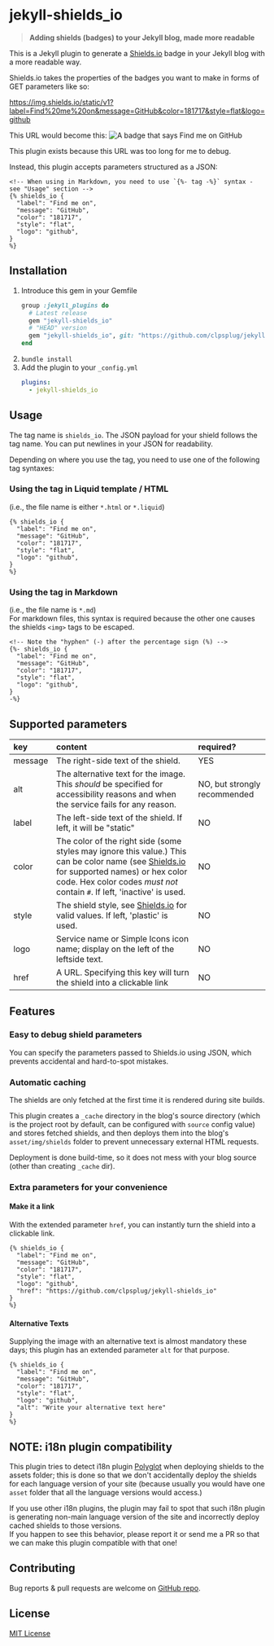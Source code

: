 # jekyll-shields_io

> **Adding shields (badges) to your Jekyll blog, made more readable**

This is a Jekyll plugin to generate a [Shields.io](https://shields.io) badge in your Jekyll blog
with a more readable way.

Shields.io takes the properties of the badges you want to make in forms of GET parameters like so:

https://img.shields.io/static/v1?label=Find%20me%20on&message=GitHub&color=181717&style=flat&logo=github

This URL would become this:
![A badge that says Find me on GitHub](https://img.shields.io/static/v1?label=Find%20me%20on&message=GitHub&color=181717&style=flat&logo=github)

This plugin exists because this URL was too long for me to debug.

Instead, this plugin accepts parameters structured as a JSON:

```liquid
<!-- When using in Markdown, you need to use `{%- tag -%}` syntax - see "Usage" section -->
{% shields_io {
  "label": "Find me on",
  "message": "GitHub",
  "color": "181717",
  "style": "flat",
  "logo": "github",
}
%}
```

## Installation

1. Introduce this gem in your Gemfile
    ```ruby
    group :jekyll_plugins do
      # Latest release
      gem "jekyll-shields_io"
      # "HEAD" version
      gem "jekyll-shields_io", git: "https://github.com/clpsplug/jekyll-shields_io", branch: "base"
    end
    ```
2. `bundle install`
3. Add the plugin to your `_config.yml`
    ```yaml
    plugins:
      - jekyll-shields_io
    ```

## Usage

The tag name is `shields_io`.
The JSON payload for your shield follows the tag name.
You can put newlines in your JSON for readability.

Depending on where you use the tag, you need to use one of the following tag syntaxes:

### Using the tag in Liquid template / HTML
(i.e., the file name is either `*.html` or `*.liquid`)
```liquid
{% shields_io {
  "label": "Find me on",
  "message": "GitHub",
  "color": "181717",
  "style": "flat",
  "logo": "github",
}
%}
```

### Using the tag in Markdown
(i.e., the file name is `*.md`)  
For markdown files, this syntax is required because the other one causes the shields `<img>` tags to be escaped.
```liquid
<!-- Note the "hyphen" (-) after the percentage sign (%) -->
{%- shields_io {
  "label": "Find me on",
  "message": "GitHub",
  "color": "181717",
  "style": "flat",
  "logo": "github",
}
-%}
```

## Supported parameters

| key     | content                                                                                                                                                                                                                                     | required?                    |
|:--------|:--------------------------------------------------------------------------------------------------------------------------------------------------------------------------------------------------------------------------------------------|:-----------------------------|
| message | The right-side text of the shield.                                                                                                                                                                                                          | YES                          |
| alt     | The alternative text for the image. This _should_ be specified for accessibility reasons and when the service fails for any reason.                                                                                                         | NO, but strongly recommended |
| label   | The left-side text of the shield. If left, it will be "static"                                                                                                                                                                              | NO                           |
| color   | The color of the right side (some styles may ignore this value.) This can be color name (see [Shields.io](https://shields.io/) for supported names) or hex color code. Hex color codes _must not_ contain `#`. If left, 'inactive' is used. | NO                           |
| style   | The shield style, see [Shields.io](https://shields.io) for valid values. If left, 'plastic' is used.                                                                                                                                        | NO                           |
| logo    | Service name or Simple Icons icon name; display on the left of the leftside text.                                                                                                                                                           | NO                           |
| href    | A URL. Specifying this key will turn the shield into a clickable link                                                                                                                                                                       | NO                           |

## Features

### Easy to debug shield parameters

You can specify the parameters passed to Shields.io using JSON,
which prevents accidental and hard-to-spot mistakes.

### Automatic caching

The shields are only fetched at the first time it is rendered during site builds.  

This plugin creates a `_cache` directory in the blog's source directory
(which is the project root by default, can be configured with `source` config value)
and stores fetched shields, and then deploys them into the blog's `asset/img/shields` folder
to prevent unnecessary external HTML requests.

Deployment is done build-time, so it does not mess with your blog source
(other than creating `_cache` dir).

### Extra parameters for your convenience

#### Make it a link

With the extended parameter `href`, you can instantly turn the shield
into a clickable link.

```liquid
{% shields_io {
  "label": "Find me on",
  "message": "GitHub",
  "color": "181717",
  "style": "flat",
  "logo": "github",
  "href": "https://github.com/clpsplug/jekyll-shields_io"
}
%}
```

#### Alternative Texts

Supplying the image with an alternative text is almost mandatory these days;
this plugin has an extended parameter `alt` for that purpose.

```liquid
{% shields_io {
  "label": "Find me on",
  "message": "GitHub",
  "color": "181717",
  "style": "flat",
  "logo": "github",
  "alt": "Write your alternative text here"
}
%}
```

## NOTE: i18n plugin compatibility

This plugin tries to detect i18n plugin [Polyglot](https://github.com/untra/polyglot) when deploying shields to the assets folder;
this is done so that we don't accidentally deploy the shields for each language version of your site
(because usually you would have one `asset` folder that all the language versions would access.)  

If you use other i18n plugins, the plugin may fail to spot that such i18n plugin is generating non-main language version of the site
and incorrectly deploy cached shields to those versions.  
If you happen to see this behavior, please report it or send me a PR so that we can make this plugin compatible with that one!

## Contributing

Bug reports & pull requests are welcome on [GitHub repo](https://github.com/clpsplug/jekyll-shields_io).

## License

[MIT License](https://opensource.org/licenses/MIT)
